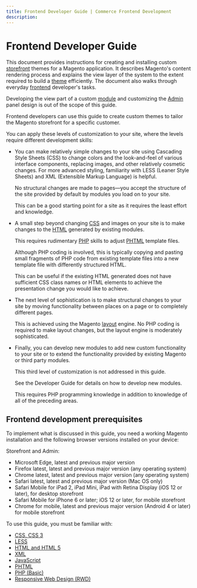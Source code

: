 ```yaml
---
title: Frontend Developer Guide | Commerce Frontend Development
description:
---
```


# Frontend Developer Guide

This document provides instructions for creating and installing custom [storefront](https://glossary.magento.com/storefront) themes for a Magento application. It describes Magento's content rendering process and explains the view layer of the system to the extent required to build a [theme](https://glossary.magento.com/theme) efficiently. The document also walks through everyday [frontend](https://glossary.magento.com/frontend) developer's tasks.

Developing the view part of a custom [module](https://glossary.magento.com/module) and customizing the [Admin](https://glossary.magento.com/magento-admin) panel design is out of the scope of this guide.

Frontend developers can use this guide to create custom themes to tailor the Magento storefront for a specific customer.

You can apply these levels of customization to your site, where the levels require different development skills:

*  You can make relatively simple changes to your site using Cascading Style Sheets (CSS) to change colors and the look-and-feel of various interface components, replacing images, and other relatively cosmetic changes. For more advanced styling, familiarity with LESS (Leaner Style Sheets) and XML (Extensible Markup Language) is helpful.

    No structural changes are made to pages—you accept the structure of the site provided by default by modules you load on to your site.

    This can be a good starting point for a site as it requires the least effort and knowledge.

*  A small step beyond changing [CSS](https://glossary.magento.com/css) and images on your site is to make changes to the [HTML](https://glossary.magento.com/html) generated by existing modules.

    This requires rudimentary [PHP](https://glossary.magento.com/php) skills to adjust [PHTML](https://glossary.magento.com/phtml) template files.

    Although PHP coding is involved, this is typically copying and pasting small fragments of PHP code from existing template files into a new template file with differently structured HTML.

    This can be useful if the existing HTML generated does not have sufficient CSS class names or HTML elements to achieve the presentation change you would like to achieve.

*  The next level of sophistication is to make structural changes to your site by moving functionality between places on a page or to completely different pages.

    This is achieved using the Magento [layout](https://glossary.magento.com/layout) engine. No PHP coding is required to make layout changes, but the layout engine is moderately sophisticated.

*  Finally, you can develop new modules to add new custom functionality to your site or to extend the functionality provided by existing Magento or third party modules.

    This third level of customization is not addressed in this guide.

    See the Developer Guide for details on how to develop new modules.

    This requires PHP programming knowledge in addition to knowledge of all of the preceding areas.

## Frontend development prerequisites

To implement what is discussed in this guide, you need a working Magento installation and the following browser versions installed on your device:

Storefront and Admin:

*  Microsoft Edge, latest and previous major version
*  Firefox latest, latest and previous major version (any operating system)
*  Chrome latest, latest and previous major version (any operating system)
*  Safari latest, latest and previous major version (Mac OS only)
*  Safari Mobile for iPad 2, iPad Mini, iPad with Retina Display (iOS 12 or later), for desktop storefront
*  Safari Mobile for iPhone 6 or later; iOS 12 or later, for mobile storefront
*  Chrome for mobile, latest and previous major version (Android 4 or later) for mobile storefront

To use this guide, you must be familiar with:

*  [CSS, CSS 3](https://glossary.magento.com/css)
*  [LESS](https://glossary.magento.com/less)
*  [HTML and HTML 5](https://glossary.magento.com/html)
*  [XML](https://glossary.magento.com/xml)
*  [JavaScript](https://glossary.magento.com/javascript)
*  [PHTML](https://glossary.magento.com/phtml)
*  [PHP (Basic)](https://glossary.magento.com/php)
*  [Responsive Web Design (RWD)](responsive-design/index.md)
